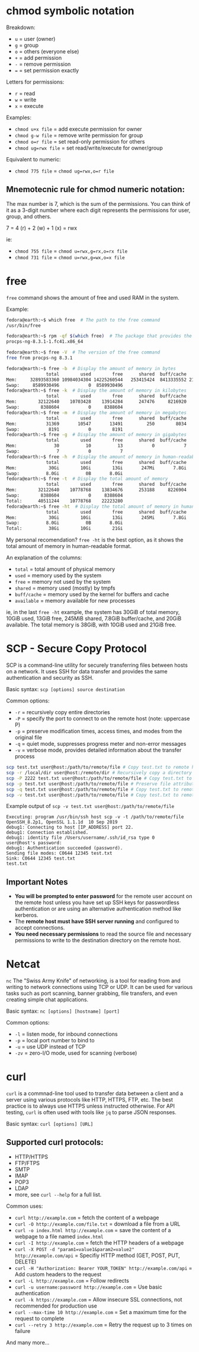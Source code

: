 # chmod symbolic notation

Breakdown:
* `u` = user (owner)
* `g` = group
* `o` = others (everyone else)
* `+` = add permission
* `-` = remove permission
* `=` = set permission exactly

Letters for permissions:
* `r` = read
* `w` = write
* `x` = execute

Examples:
* `chmod u+x file` = add execute permission for owner
* `chmod g-w file` = remove write permission for group
* `chmod o=r file` = set read-only permission for others
* `chmod ug=rwx file` = set read/write/execute for owner/group

Equivalent to numeric:
* `chmod 775 file` = `chmod ug=rwx,o=r file`

## Mnemotecnic rule for chmod numeric notation:

The max number is 7, which is the sum of the permissions. You can think of it as a 3-digit number where each digit represents the permissions for user, group, and others.

7 = 4 (r) + 2 (w) + 1 (x) = rwx

ie:
* `chmod 755 file` = `chmod u=rwx,g=rx,o=rx file`
* `chmod 731 file` = `chmod u=rwx,g=wx,o=x file`

# free

`free` command shows the amount of free and used RAM in the system.

Example:

```bash
fedora@earth:~$ which free  # The path to the free command
/usr/bin/free

fedora@earth:~$ rpm -qf $(which free)  # The package that provides the free command
procps-ng-8.3.1-1.fc41.x86_64

fedora@earth:~$ free -V  # The version of the free command
free from procps-ng 8.3.1

fedora@earth:~$ free -b  # Display the amount of memory in bytes
               total        used        free      shared  buff/cache   available
Mem:     32893583360 10984034304 14225260544   253415424  8413335552 21909549056
Swap:     8589930496           0  8589930496
fedora@earth:~$ free -k  # Display the amount of memory in kilobytes
               total        used        free      shared  buff/cache   available
Mem:        32122640    10703428    13914284      247476     8216920    21419212
Swap:        8388604           0     8388604
fedora@earth:~$ free -m  # Display the amount of memory in megabytes
               total        used        free      shared  buff/cache   available
Mem:           31369       10547       13491         250        8034       20821
Swap:           8191           0        8191
fedora@earth:~$ free -g  # Display the amount of memory in gigabytes
               total        used        free      shared  buff/cache   available
Mem:              30          10          13           0           7          20
Swap:              7           0           7
fedora@earth:~$ free -h  # Display the amount of memory in human-readable format
               total        used        free      shared  buff/cache   available
Mem:            30Gi        10Gi        13Gi       247Mi       7.8Gi        20Gi
Swap:          8.0Gi          0B       8.0Gi
fedora@earth:~$ free -t  # Display the total amount of memory
               total        used        free      shared  buff/cache   available
Mem:        32122640    10778768    13834676      253188     8226904    21343872
Swap:        8388604           0     8388604
Total:      40511244    10778768    22223280
fedora@earth:~$ free -ht  # Display the total amount of memory in human-readable format
               total        used        free      shared  buff/cache   available
Mem:            30Gi        10Gi        13Gi       245Mi       7.8Gi        20Gi
Swap:          8.0Gi          0B       8.0Gi
Total:          38Gi        10Gi        21Gi
```

My personal recomendation? `free -ht` is the best option, as it shows the total amount of memory in human-readable format. 

An explanation of the columns:
* `total` = total amount of physical memory
* `used` = memory used by the system
* `free` = memory not used by the system
* `shared` = memory used (mostly) by tmpfs
* `buff/cache` = memory used by the kernel for buffers and cache
* `available` = memory available for new processes

ie, in the last `free -ht` example, the system has 30GiB of total memory, 10GiB used, 13GiB free, 245MiB shared, 7.8GiB buffer/cache, and 20GiB available. The total memory is 38GiB, with 10GiB used and 21GiB free. 

# SCP - Secure Copy Protocol

SCP is a command-line utility for securely transferring files between hosts on a network. It uses SSH for data transfer and provides the same authentication and security as SSH.

Basic syntax: `scp [options] source destination`

Common options:
* `-r` = recursively copy entire directories
* `-P` = specify the port to connect to on the remote host (note: uppercase P)
* `-p` = preserve modification times, access times, and modes from the original file
* `-q` = quiet mode, suppresses progress meter and non-error messages
* `-v` = verbose mode, provides detailed information about the transfer process

```bash
scp test.txt user@host:/path/to/remote/file # Copy test.txt to remote host
scp -r /local/dir user@host:/remote/dir # Recursively copy a directory to remote host
scp -P 2222 test.txt user@host:/path/to/remote/file # Copy test.txt to remote host using port 2222
scp -p test.txt user@host:/path/to/remote/file # Preserve file attributes while copying
scp -q test.txt user@host:/path/to/remote/file # Copy test.txt to remote host in quiet mode
scp -v test.txt user@host:/path/to/remote/file # Copy test.txt to remote host in verbose mode
```

Example output of `scp -v test.txt user@host:/path/to/remote/file`

```shell
Executing: program /usr/bin/ssh host scp -v -t /path/to/remote/file
OpenSSH_8.2p1, OpenSSL 1.1.1d  10 Sep 2019
debug1: Connecting to host [IP_ADDRESS] port 22.
debug1: Connection established.
debug1: identity file /Users/username/.ssh/id_rsa type 0
user@host's password:
debug1: Authentication succeeded (password).
Sending file modes: C0644 12345 test.txt
Sink: C0644 12345 test.txt
test.txt
```

## Important Notes

- **You will be prompted to enter password** for the remote user account on the remote host unless you have set up SSH keys for passwordless authentication or are using an alternative authentication method like kerberos.
- The **remote host must have SSH server running** and configured to accept connections.
- **You need necessary permissions** to read the source file and necessary permissions to write to the destination directory on the remote host.

# Netcat

`nc` The "Swiss Army Knife" of networking, is a tool for reading from and writing to network connections using TCP or UDP. It can be used for various tasks such as port scanning, banner grabbing, file transfers, and even creating simple chat applications.

Basic syntax: `nc [options] [hostname] [port]`

Common options:
* `-l` = listen mode, for inbound connections
* `-p` = local port number to bind to
* `-u` = use UDP instead of TCP
* `-zv` = zero-I/O mode, used for scanning (verbose)

# curl

`curl` is a commnad-line tool used to transfer data between a client and a server using various protocols like HTTP, HTTPS, FTP, etc. The best practice is to always use HTTPS unless instructed otherwise. For API testing, `curl` is often used with tools like `jq` to parse JSON responses.

Basic syntax: `curl [options] [URL]`

## Supported curl protocols:
* HTTP/HTTPS
* FTP/FTPS
* SMTP
* IMAP
* POP3
* LDAP
* more, see `curl --help` for a full list.

Common uses:
* `curl http://example.com` = fetch the content of a webpage
* `curl -O http://example.com/file.txt` = download a file from a URL
* `curl -o index.html http://example.com` = save the content of a webpage to a file named `index.html`
* `curl -I http://example.com` = fetch the HTTP headers of a webpage
* `curl -X POST -d "param1=value1&param2=value2" http://example.com/api` = Specifiy HTTP method (GET, POST, PUT, DELETE)
* `curl -H "Authorization: Bearer YOUR_TOKEN" http://example.com/api` = Add custom headers to the request
* `curl -L http://example.com` = Follow redirects
* `curl -u username:password http://example.com` = Use basic authentication
* `curl -k https://example.com` = Allow insecure SSL connections, not recommended for production use
* `curl --max-time 10 http://example.com` = Set a maximum time for the request to complete
* `curl --retry 3 http://example.com` = Retry the request up to 3 times on failure

And many more...
